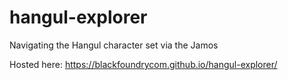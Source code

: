 # hangul-explorer
Navigating the Hangul character set via the Jamos

Hosted here: https://blackfoundrycom.github.io/hangul-explorer/

